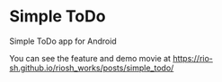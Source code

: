 # Simple ToDo
Simple ToDo app for Android

You can see the feature and demo movie at https://rio-sh.github.io/riosh_works/posts/simple_todo/
